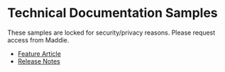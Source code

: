 # Technical Documentation Samples

These samples are locked for security/privacy reasons. Please request access from Maddie.

- [Feature Article](https://docs.google.com/document/d/1FK5MEuR4UEyeCM6E7cphVCrmGsiLluEqZGHimygS6RU/edit)
- [Release Notes](https://docs.google.com/spreadsheets/d/1qQWxLazUbqEInV2MRP8-elDwjpck9J2HJAdHfZX80Tk/edit#gid=1950686015)
